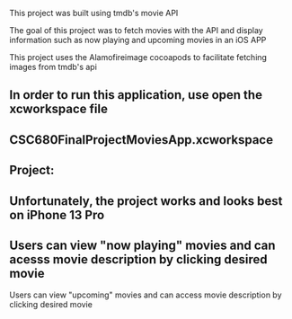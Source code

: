 This project was built using tmdb's movie API

The goal of this project was to fetch movies with the API and display 
information such as now playing and upcoming movies in an iOS APP

This project uses the Alamofireimage cocoapods to facilitate fetching 
images from tmdb's api

In order to run this application, use open the xcworkspace file
---------------------------------------
CSC680FinalProjectMoviesApp.xcworkspace
--------------------------------------

Project:
-----------------------------------------------------------------------
Unfortunately, the project works and looks best on iPhone 13 Pro
-----------------------------------------------------------------------
Users can view "now playing" movies and can acesss movie description by 
clicking desired movie
-----------------------------------------------------------------------
Users can view "upcoming" movies and can access movie description by 
clicking desired movie
